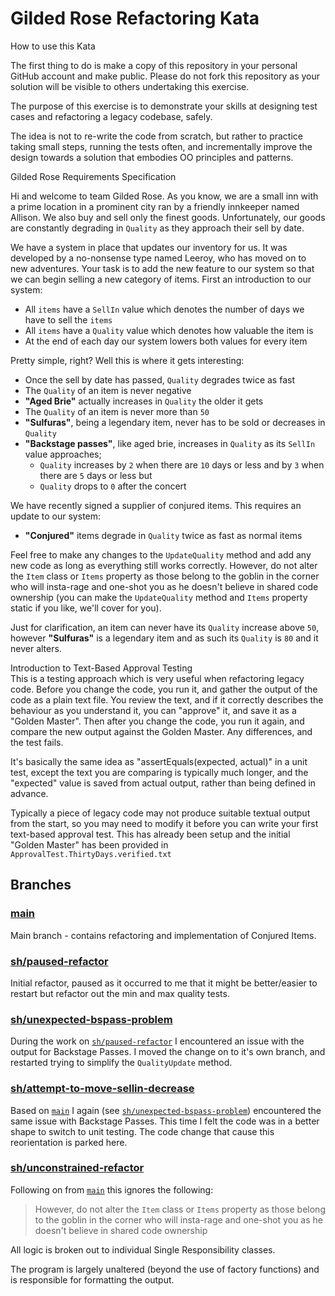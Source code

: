 # Gilded Rose Refactoring Kata

<detail>
<summary>How to use this Kata</summary>

The first thing to do is make a copy of this repository in your personal GitHub account and make public. Please do not fork this repository as your solution will be visible to others undertaking this exercise.

The purpose of this exercise is to demonstrate your skills at designing test cases and refactoring a legacy codebase, safely. 

The idea is not to re-write the code from scratch, but rather to practice taking small steps, running the tests often, and incrementally improve the design towards a solution that embodies OO principles and patterns.
</detail>
<detail>
<summary>Gilded Rose Requirements Specification</summary>

Hi and welcome to team Gilded Rose. As you know, we are a small inn with a prime location in a
prominent city ran by a friendly innkeeper named Allison. We also buy and sell only the finest goods.
Unfortunately, our goods are constantly degrading in `Quality` as they approach their sell by date.

We have a system in place that updates our inventory for us. It was developed by a no-nonsense type named
Leeroy, who has moved on to new adventures. Your task is to add the new feature to our system so that
we can begin selling a new category of items. First an introduction to our system:

- All `items` have a `SellIn` value which denotes the number of days we have to sell the `items`
- All `items` have a `Quality` value which denotes how valuable the item is
- At the end of each day our system lowers both values for every item

Pretty simple, right? Well this is where it gets interesting:

- Once the sell by date has passed, `Quality` degrades twice as fast
- The `Quality` of an item is never negative
- __"Aged Brie"__ actually increases in `Quality` the older it gets
- The `Quality` of an item is never more than `50`
- __"Sulfuras"__, being a legendary item, never has to be sold or decreases in `Quality`
- __"Backstage passes"__, like aged brie, increases in `Quality` as its `SellIn` value approaches;
	- `Quality` increases by `2` when there are `10` days or less and by `3` when there are `5` days or less but
	- `Quality` drops to `0` after the concert

We have recently signed a supplier of conjured items. This requires an update to our system:

- __"Conjured"__ items degrade in `Quality` twice as fast as normal items

Feel free to make any changes to the `UpdateQuality` method and add any new code as long as everything
still works correctly. However, do not alter the `Item` class or `Items` property as those belong to the
goblin in the corner who will insta-rage and one-shot you as he doesn't believe in shared code
ownership (you can make the `UpdateQuality` method and `Items` property static if you like, we'll cover
for you).

Just for clarification, an item can never have its `Quality` increase above `50`, however __"Sulfuras"__ is a
legendary item and as such its `Quality` is `80` and it never alters.
</detail>
<detail>
<summary>Introduction to Text-Based Approval Testing</summary>
This is a testing approach which is very useful when refactoring legacy code. Before you change the code, you run it, and gather the output of the code as a plain text file. You review the text, and if it correctly describes the behaviour as you understand it, you can "approve" it, and save it as a "Golden Master". Then after you change the code, you run it again, and compare the new output against the Golden Master. Any differences, and the test fails.

It's basically the same idea as "assertEquals(expected, actual)" in a unit test, except the text you are comparing is typically much longer, and the "expected" value is saved from actual output, rather than being defined in advance.

Typically a piece of legacy code may not produce suitable textual output from the start, so you may need to modify it before you can write your first text-based approval test. This has already been setup and the initial "Golden Master" has been provided in `ApprovalTest.ThirtyDays.verified.txt`
</detail>

## Branches

### [main](https://github.com/steve-codemunkies/GildedRose)

Main branch - contains refactoring and implementation of Conjured Items.

### [sh/paused-refactor](https://github.com/steve-codemunkies/GildedRose/tree/sh/paused-refactor)

Initial refactor, paused as it occurred to me that it might be better/easier to restart but refactor out the min and max quality tests.

### [sh/unexpected-bspass-problem](https://github.com/steve-codemunkies/GildedRose/tree/sh/unexpected-bspass-problem)

During the work on [`sh/paused-refactor`](https://github.com/steve-codemunkies/GildedRose/tree/sh/paused-refactor) I encountered an issue with the output for Backstage Passes. I moved the change on to it's own branch, and restarted trying to simplify the `QualityUpdate` method.

### [sh/attempt-to-move-sellin-decrease](https://github.com/steve-codemunkies/GildedRose/tree/sh/attempt-to-move-sellin-decrease)

Based on [`main`](https://github.com/steve-codemunkies/GildedRose) I again (see [`sh/unexpected-bspass-problem`](https://github.com/steve-codemunkies/GildedRose/tree/sh/unexpected-bspass-problem)) encountered the same issue with Backstage Passes. This time I felt the code was in a better shape to switch to unit testing. The code change that cause this reorientation is parked here.

### [sh/unconstrained-refactor](https://github.com/steve-codemunkies/GildedRose/tree/sh/unconstrained-refactor)

Following on from [`main`](https://github.com/steve-codemunkies/GildedRose) this ignores the following:

> However, do not alter the `Item` class or `Items` property as those belong to the goblin in the corner who will insta-rage and one-shot you as he doesn't believe in shared code ownership

All logic is broken out to individual Single Responsibility classes.

The program is largely unaltered (beyond the use of factory functions) and is responsible for formatting the output.